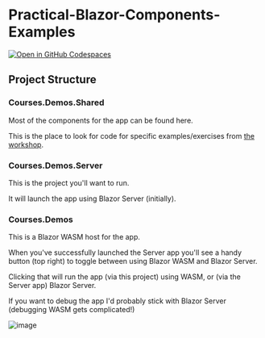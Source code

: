 # Practical-Blazor-Components-Examples

[![Open in GitHub Codespaces](https://github.com/codespaces/badge.svg)](https://github.com/codespaces/new?hide_repo_select=true&ref=master&repo=601686023)

## Project Structure

### Courses.Demos.Shared
Most of the components for the app can be found here.

This is the place to look for code for specific examples/exercises from [the workshop](https://practical-blazor-components.dev).

### Courses.Demos.Server
This is the project you'll want to run.

It will launch the app using Blazor Server (initially).

### Courses.Demos
This is a Blazor WASM host for the app.

When you've successfully launched the Server app you'll see a handy button (top right) to toggle between using Blazor WASM and Blazor Server.

Clicking that will run the app (via this project) using WASM, or (via the Server app) Blazor Server.

If you want to debug the app I'd probably stick with Blazor Server (debugging WASM gets complicated!)

![image](https://github.com/Practical-ASP-NET/Practical-Blazor-Components-Examples/assets/102787/4f314f85-eb75-4044-b7c4-f23b3ad8f51f)
